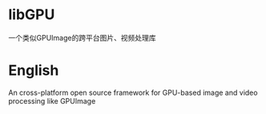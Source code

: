# libGPU
一个类似GPUImage的跨平台图片、视频处理库

# English
An cross-platform open source framework for GPU-based image and video processing like GPUImage
